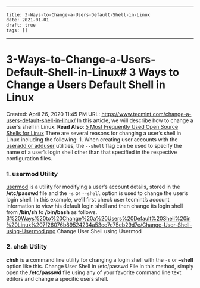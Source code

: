 
---
    title: 3-Ways-to-Change-a-Users-Default-Shell-in-Linux
    date: 2021-01-01    
    draft: true
    tags: []
---
# 3-Ways-to-Change-a-Users-Default-Shell-in-Linux# 3 Ways to Change a Users Default Shell in Linux
Created: April 26, 2020 11:45 PM
URL: https://www.tecmint.com/change-a-users-default-shell-in-linux/
In this article, we will describe how to change a user’s shell in Linux.
**Read Also**: [5 Most Frequently Used Open Source Shells for Linux](https://www.tecmint.com/different-types-of-linux-shells/)
There are several reasons for changing a user’s shell in Linux including the following:
1.
When creating user accounts with the [useradd or adduser](https://www.tecmint.com/add-users-in-linux/) utilities, the `--shell` flag can be used to specify the name of a user’s login shell other than that specified in the respective configuration files.
### 1. usermod Utility
[usermod](https://www.tecmint.com/usermod-command-examples/) is a utility for modifying a user’s account details, stored in the **/etc/passwd** file and the `-s` or `--shell` option is used to change the user’s login shell.
In this example, we’ll first check user tecmint’s account information to view his default login shell and then change its login shell from **/bin/sh** to **/bin/bash** as follows.
[3%20Ways%20to%20Change%20a%20Users%20Default%20Shell%20in%20Linux%207f26076b89524234a53cc7c75eb29d7e/Change-User-Shell-using-Usermod.png](3%20Ways%20to%20Change%20a%20Users%20Default%20Shell%20in%20Linux%207f26076b89524234a53cc7c75eb29d7e/Change-User-Shell-using-Usermod.png)
Change User Shell using Usermod
### 2. chsh Utility
**chsh** is a command line utility for changing a login shell with the `-s` or **–shell** option like this.
Change User Shell in /etc/passwd File
In this method, simply open the **/etc/passwd** file using any of your favorite command line text editors and change a specific users shell.
